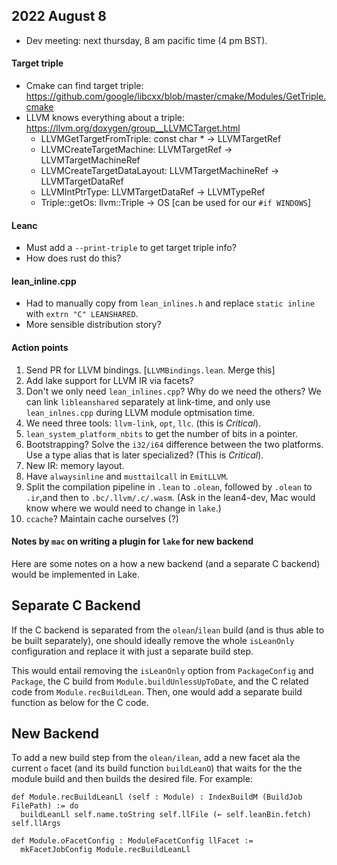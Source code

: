 ## 2022 August 8

- Dev meeting: next thursday, 8 am pacific time (4 pm BST).

#### Target triple

- Cmake can find target triple: https://github.com/google/libcxx/blob/master/cmake/Modules/GetTriple.cmake
- LLVM knows everything about a triple: https://llvm.org/doxygen/group__LLVMCTarget.html
    - LLVMGetTargetFromTriple: const char * → LLVMTargetRef
    - LLVMCreateTargetMachine: LLVMTargetRef → LLVMTargetMachineRef
    - LLVMCreateTargetDataLayout: LLVMTargetMachineRef → LLVMTargetDataRef
    - LLVMIntPtrType: LLVMTargetDataRef → LLVMTypeRef
    - Triple::getOs: llvm::Triple → OS [can be used for our `#if WINDOWS`]

#### Leanc
  - Must add a `--print-triple` to get target triple info?
  - How does rust do this?

#### lean_inline.cpp
  - Had to manually copy from `lean_inlines.h` and replace `static inline` with `extrn "C" LEANSHARED`.
  - More sensible distribution story?

#### Action points
  1. Send PR for LLVM bindings. [`LLVMBindings.lean`. Merge this]
  2. Add lake support for LLVM IR via facets?
  3. Don't we only need `lean_inlines.cpp`? Why do we need the others? We can link `libleanshared` separately
     at link-time, and only use `lean_inlnes.cpp` during LLVM module optmisation time.
  4. We need three tools: `llvm-link`, `opt`, `llc`. (this is *Critical*).
  5. `lean_system_platform_nbits` to get the number of bits in a pointer.
  6. Bootstrapping? Solve the `i32/i64` difference between the two platforms. Use a type alias that is later specialized?
     (This is *Critical*).
  7. New IR: memory layout.
  8. Have `alwaysinline` and `musttailcall` in `EmitLLVM`.
  9. Split the compilation pipeline in `.lean` to `.olean`, followed by `.olean` to `.ir`,and then to `.bc/.llvm/.c/.wasm`.
     (Ask in the lean4-dev, Mac would know where we would need to change in `lake`.)
  10. `ccache`? Maintain cache ourselves (?)

#### Notes by `mac` on writing a plugin for `lake` for new backend

Here are some notes on a how a new backend (and a separate C backend) would be implemented in Lake.

## Separate C Backend

If the C backend is separated from the `olean`/`ilean` build (and is thus able
to be built separately), one should ideally remove the whole `isLeanOnly`
configuration and replace it with just a separate build step.

This would entail removing the `isLeanOnly` option from `PackageConfig` and
`Package`, the C build from `Module.buildUnlessUpToDate`, and the C related
code from `Module.recBuildLean`. Then, one would add a separate build function
as below for the C code.

## New Backend

To add a new build step from the `olean/ilean`, add a new facet ala the current
`o` facet (and its build function `buildLeanO`) that waits for the the module
build and then builds the desired file. For example:

```lean
def Module.recBuildLeanLl (self : Module) : IndexBuildM (BuildJob FilePath) := do
  buildLeanLl self.name.toString self.llFile (← self.leanBin.fetch) self.llArgs

def Module.oFacetConfig : ModuleFacetConfig llFacet :=
  mkFacetJobConfig Module.recBuildLeanLl
```


